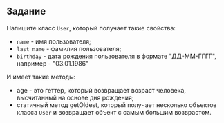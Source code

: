## Задание

Напишите класс `User`, который получает такие свойства:
- `name` - имя пользователя;
- `last name` - фамилия пользователя;
- `birthday` - дата рождения пользователя в формате "ДД-ММ-ГГГГ", например - "03.01.1986"

И имеет такие методы:
- age - это геттер, который возвращает возраст человека, высчитанный на основе дня рождения;
- статичный метод getOldest, который получает несколько объектов класса `User` и возвращает объект с самым большим возврастом.